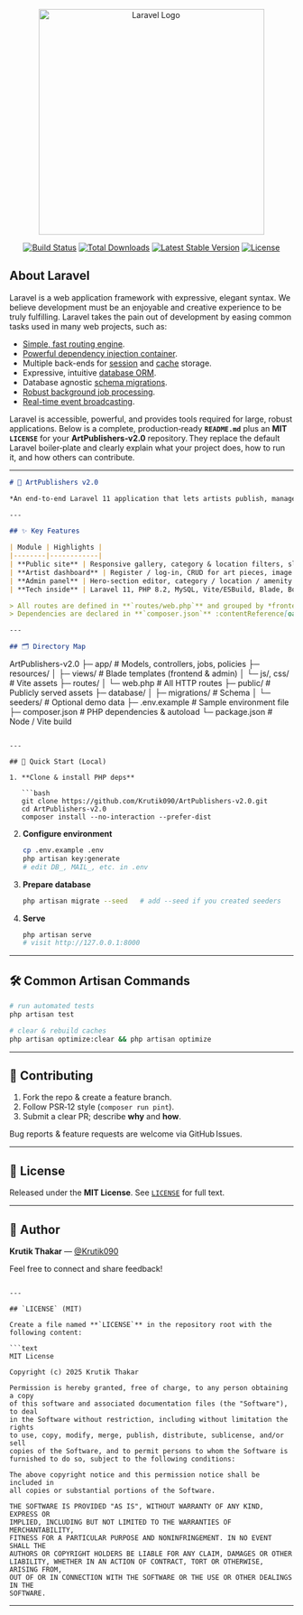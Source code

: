 <p align="center"><a href="https://laravel.com" target="_blank"><img src="https://raw.githubusercontent.com/laravel/art/master/logo-lockup/5%20SVG/2%20CMYK/1%20Full%20Color/laravel-logolockup-cmyk-red.svg" width="400" alt="Laravel Logo"></a></p>

<p align="center">
<a href="https://github.com/laravel/framework/actions"><img src="https://github.com/laravel/framework/workflows/tests/badge.svg" alt="Build Status"></a>
<a href="https://packagist.org/packages/laravel/framework"><img src="https://img.shields.io/packagist/dt/laravel/framework" alt="Total Downloads"></a>
<a href="https://packagist.org/packages/laravel/framework"><img src="https://img.shields.io/packagist/v/laravel/framework" alt="Latest Stable Version"></a>
<a href="https://packagist.org/packages/laravel/framework"><img src="https://img.shields.io/packagist/l/laravel/framework" alt="License"></a>
</p>

## About Laravel

Laravel is a web application framework with expressive, elegant syntax. We believe development must be an enjoyable and creative experience to be truly fulfilling. Laravel takes the pain out of development by easing common tasks used in many web projects, such as:

- [Simple, fast routing engine](https://laravel.com/docs/routing).
- [Powerful dependency injection container](https://laravel.com/docs/container).
- Multiple back-ends for [session](https://laravel.com/docs/session) and [cache](https://laravel.com/docs/cache) storage.
- Expressive, intuitive [database ORM](https://laravel.com/docs/eloquent).
- Database agnostic [schema migrations](https://laravel.com/docs/migrations).
- [Robust background job processing](https://laravel.com/docs/queues).
- [Real-time event broadcasting](https://laravel.com/docs/broadcasting).

Laravel is accessible, powerful, and provides tools required for large, robust applications.
Below is a complete, production‑ready **`README.md`** plus an **MIT `LICENSE`** for your **ArtPublishers‑v2.0** repository. They replace the default Laravel boiler‑plate and clearly explain what your project does, how to run it, and how others can contribute.

---

```markdown
# 🎨 ArtPublishers v2.0

*An end‑to‑end Laravel 11 application that lets artists publish, manage and showcase their work while administrators curate content and keep the platform safe.*

---

## ✨ Key Features

| Module | Highlights |
|--------|------------|
| **Public site** | Responsive gallery, category & location filters, slug‑based art detail pages, visitor reviews |
| **Artist dashboard** | Register / log‑in, CRUD for art pieces, image & video galleries, Toastr feedback, DataTables listing |
| **Admin panel** | Hero‑section editor, category / location / amenity management, approve or reject pending art, moderate reviews, profile & password tools |
| **Tech inside** | Laravel 11, PHP 8.2, MySQL, Vite/ESBuild, Blade, Bootstrap 5, Yajra DataTables, Yoeunes Toastr |

> All routes are defined in **`routes/web.php`** and grouped by *frontend*, *user account* and *admin* middleware :contentReference[oaicite:0]{index=0}.  
> Dependencies are declared in **`composer.json`** :contentReference[oaicite:1]{index=1}.

---

## 🗂 Directory Map

```

ArtPublishers-v2.0
├─ app/                    # Models, controllers, jobs, policies
├─ resources/
│  ├─ views/               # Blade templates (frontend & admin)
│  └─ js/, css/            # Vite assets
├─ routes/
│  └─ web.php              # All HTTP routes
├─ public/                 # Publicly served assets
├─ database/
│  ├─ migrations/          # Schema
│  └─ seeders/             # Optional demo data
├─ .env.example            # Sample environment file
├─ composer.json           # PHP dependencies & autoload
└─ package.json            # Node / Vite build

````

---

## 🚀 Quick Start (Local)

1. **Clone & install PHP deps**

   ```bash
   git clone https://github.com/Krutik090/ArtPublishers-v2.0.git
   cd ArtPublishers-v2.0
   composer install --no-interaction --prefer-dist
````

2. **Configure environment**

   ```bash
   cp .env.example .env
   php artisan key:generate
   # edit DB_, MAIL_, etc. in .env
   ```

3. **Prepare database**

   ```bash
   php artisan migrate --seed   # add --seed if you created seeders
   ```

4. **Serve**

   ```bash
   php artisan serve
   # visit http://127.0.0.1:8000
   ```

---

## 🛠 Common Artisan Commands

```bash
# run automated tests
php artisan test

# clear & rebuild caches
php artisan optimize:clear && php artisan optimize
```

---

## 🤝 Contributing

1. Fork the repo & create a feature branch.
2. Follow PSR‑12 style (`composer run pint`).
3. Submit a clear PR; describe **why** and **how**.

Bug reports & feature requests are welcome via GitHub Issues.

---

## 📜 License

Released under the **MIT License**. See [`LICENSE`](LICENSE) for full text.

---

## 👤 Author

**Krutik Thakar** — [@Krutik090](https://github.com/Krutik090)

Feel free to connect and share feedback!

````

---

## `LICENSE` (MIT)

Create a file named **`LICENSE`** in the repository root with the following content:

```text
MIT License

Copyright (c) 2025 Krutik Thakar

Permission is hereby granted, free of charge, to any person obtaining a copy
of this software and associated documentation files (the "Software"), to deal
in the Software without restriction, including without limitation the rights
to use, copy, modify, merge, publish, distribute, sublicense, and/or sell
copies of the Software, and to permit persons to whom the Software is
furnished to do so, subject to the following conditions:

The above copyright notice and this permission notice shall be included in
all copies or substantial portions of the Software.

THE SOFTWARE IS PROVIDED "AS IS", WITHOUT WARRANTY OF ANY KIND, EXPRESS OR
IMPLIED, INCLUDING BUT NOT LIMITED TO THE WARRANTIES OF MERCHANTABILITY,
FITNESS FOR A PARTICULAR PURPOSE AND NONINFRINGEMENT. IN NO EVENT SHALL THE
AUTHORS OR COPYRIGHT HOLDERS BE LIABLE FOR ANY CLAIM, DAMAGES OR OTHER
LIABILITY, WHETHER IN AN ACTION OF CONTRACT, TORT OR OTHERWISE, ARISING FROM,
OUT OF OR IN CONNECTION WITH THE SOFTWARE OR THE USE OR OTHER DEALINGS IN THE
SOFTWARE.
````

---
